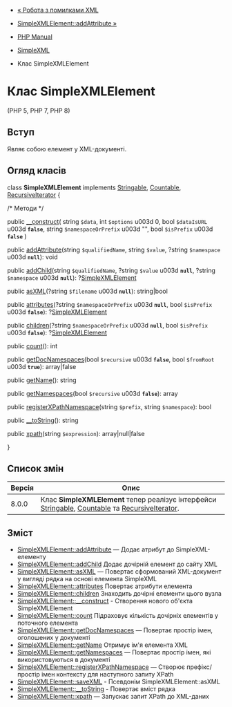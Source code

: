 - [« Робота з помилками XML](simplexml.examples-errors.md)
- [SimpleXMLElement::addAttribute »](simplexmlelement.addattribute.md)

- [PHP Manual](index.md)
- [SimpleXML](book.simplexml.md)
- Клас SimpleXMLElement

# Клас SimpleXMLElement

(PHP 5, PHP 7, PHP 8)

## Вступ

Являє собою елемент у XML-документі.

## Огляд класів

class **SimpleXMLElement** implements
[Stringable](class.stringable.md), [Countable](class.countable.md),
[RecursiveIterator](class.recursiveiterator.md) {

/\* Методи \*/

public [\_\_construct](simplexmlelement.construct.md)(
string `$data`,
int `$options` u003d 0,
bool `$dataIsURL` u003d **`false`**,
string `$namespaceOrPrefix` u003d "",
bool `$isPrefix` u003d **`false`**
)

public [addAttribute](simplexmlelement.addattribute.md)(string
`$qualifiedName`, string `$value`, ?string `$namespace` u003d **`null`**):
void

public [addChild](simplexmlelement.addchild.md)(string
`$qualifiedName`, ?string `$value` u003d **`null`**, ?string `$namespace` u003d
**`null`**): ?[SimpleXMLElement](class.simplexmlelement.md)

public [asXML](simplexmlelement.asxml.md)(?string `$filename` u003d
**`null`**): string\|bool

public [attributes](simplexmlelement.attributes.md)(?string
`$namespaceOrPrefix` u003d **`null`**, bool `$isPrefix` u003d **`false`**):
?[SimpleXMLElement](class.simplexmlelement.md)

public [children](simplexmlelement.children.md)(?string
`$namespaceOrPrefix` u003d **`null`**, bool `$isPrefix` u003d **`false`**):
?[SimpleXMLElement](class.simplexmlelement.md)

public [count](simplexmlelement.count.md)(): int

public [getDocNamespaces](simplexmlelement.getdocnamespaces.md)(bool
`$recursive` u003d **`false`**, bool `$fromRoot` u003d **`true`**): array\|false

public [getName](simplexmlelement.getname.md)(): string

public [getNamespaces](simplexmlelement.getnamespaces.md)(bool
`$recursive` u003d **`false`**): array

public
[registerXPathNamespace](simplexmlelement.registerxpathnamespace.md)(string
`$prefix`, string `$namespace`): bool

public [\_\_toString](simplexmlelement.tostring.md)(): string

public [xpath](simplexmlelement.xpath.md)(string `$expression`):
array\|null\|false

}

## Список змін

| Версія | Опис                                                                                                                                                                       |
| ------ | -------------------------------------------------------------------------------------------------------------------------------------------------------------------------- |
| 8.0.0  | Клас **SimpleXMLElement** тепер реалізує інтерфейси [Stringable](class.stringable.md), [Countable](class.countable.md) та [RecursiveIterator](class.recursiveiterator.md). |

## Зміст

- [SimpleXMLElement::addAttribute](simplexmlelement.addattribute.md)
— Додає атрибут до SimpleXML-елементу
- [SimpleXMLElement::addChild](simplexmlelement.addchild.md)
Додає дочірній елемент до сайту XML
- [SimpleXMLElement::asXML](simplexmlelement.asxml.md) — Повертає
сформований XML-документ у вигляді рядка на основі елемента
SimpleXML
- [SimpleXMLElement::attributes](simplexmlelement.attributes.md)
Повертає атрибути елемента
- [SimpleXMLElement::children](simplexmlelement.children.md)
Знаходить дочірні елементи цього вузла
- [SimpleXMLElement::\_\_construct](simplexmlelement.construct.md) -
Створення нового об'єкта SimpleXMLElement
- [SimpleXMLElement::count](simplexmlelement.count.md)
Підраховує кількість дочірніх елементів у поточного елемента
- [SimpleXMLElement::getDocNamespaces](simplexmlelement.getdocnamespaces.md)
— Повертає простір імен, оголошених у документі
- [SimpleXMLElement::getName](simplexmlelement.getname.md)
Отримує ім'я елемента XML
- [SimpleXMLElement::getNamespaces](simplexmlelement.getnamespaces.md)
— Повертає простір імен, які використовуються в документі
- [SimpleXMLElement::registerXPathNamespace](simplexmlelement.registerxpathnamespace.md)
— Створює префікс/простір імен контексту для наступного запиту
XPath
- [SimpleXMLElement::saveXML](simplexmlelement.savexml.md) -
Псевдонім SimpleXMLElement::asXML
- [SimpleXMLElement::\_\_toString](simplexmlelement.tostring.md) -
Повертає вміст рядка
- [SimpleXMLElement::xpath](simplexmlelement.xpath.md) — Запускає
запит XPath до XML-даних
